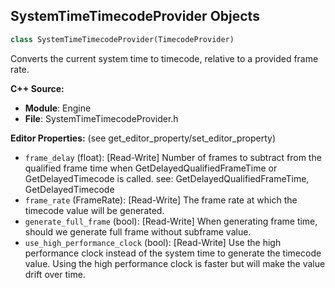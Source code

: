 ## SystemTimeTimecodeProvider Objects

```python
class SystemTimeTimecodeProvider(TimecodeProvider)
```

Converts the current system time to timecode, relative to a provided frame rate.

**C++ Source:**

- **Module**: Engine
- **File**: SystemTimeTimecodeProvider.h

**Editor Properties:** (see get_editor_property/set_editor_property)

- ``frame_delay`` (float):  [Read-Write] Number of frames to subtract from the qualified frame time when GetDelayedQualifiedFrameTime or GetDelayedTimecode is called.
  see: GetDelayedQualifiedFrameTime, GetDelayedTimecode
- ``frame_rate`` (FrameRate):  [Read-Write] The frame rate at which the timecode value will be generated.
- ``generate_full_frame`` (bool):  [Read-Write] When generating frame time, should we generate full frame without subframe value.
- ``use_high_performance_clock`` (bool):  [Read-Write] Use the high performance clock instead of the system time to generate the timecode value.
  Using the high performance clock is faster but will make the value drift over time.

<a id="unreal.ViewportStatsSubsystem"></a>